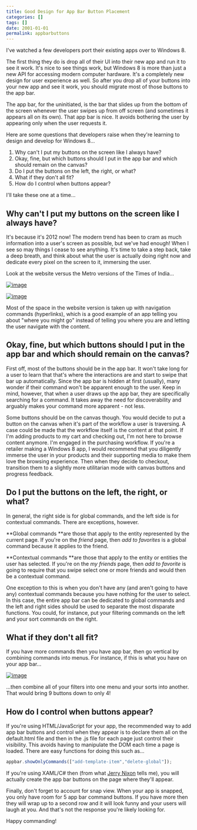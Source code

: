 ```yaml
---
title: Good Design for App Bar Button Placement
categories: []
tags: []
date: 2001-01-01
permalink: appbarbuttons
---
```


I've watched a few developers port their existing apps over to Windows 8.

The first thing they do is drop all of their UI into their new app and run it to see it work. It's nice to see things work, but Windows 8 is more than just a new API for accessing modern computer hardware. It's a completely new design for user experience as well. So after you drop all of your buttons into your new app and see it work, you should migrate most of those buttons to the app bar.

The app bar, for the uninitiated, is the bar that slides up from the bottom of the screen whenever the user swipes up from off screen (and sometimes it appears all on its own). That app bar is nice. It avoids bothering the user by appearing only when the user requests it.

Here are some questions that developers raise when they're learning to design and develop for Windows 8...

1.  Why can't I put my buttons on the screen like I always have?
2.  Okay, fine, but which buttons should I put in the app bar and which should remain on the canvas?
3.  Do I put the buttons on the left, the right, or what?
4.  What if they don't all fit?
5.  How do I control when buttons appear?

I'll take these one at a time...

## Why can't I put my buttons on the screen like I always have?

It's because it's 2012 now! The modern trend has been to cram as much information into a user's screen as possible, but we've had enough! When I see so may things I cease to see anything. It's time to take a step back, take a deep breath, and think about what the user is actually doing right now and dedicate every pixel on the screen to it, immersing the user.

Look at the website versus the Metro versions of the Times of India...

[![](http://codefoster.blob.core.windows.net/site/image/5a4bee3fc17d4e51a186d7e6b9663343/appbarbuttons_01_1.png "image")](http://{fix}/image.axd?picture=Windows-Live-Writer/2d2e7c666aa6/33773501/image.png)

[![](http://codefoster.blob.core.windows.net/site/image/0c078e3933944e32a84bf9068762877e/appbarbuttons_02_1.png "image")](http://{fix}/image.axd?picture=Windows-Live-Writer/2d2e7c666aa6/5C1F2225/image.png)

Most of the space in the website version is taken up with navigation commands (hyperlinks), which is a good example of an app telling you about "where you might go" instead of telling you where you are and letting the user navigate with the content.

## Okay, fine, but which buttons should I put in the app bar and which should remain on the canvas?

First off, most of the buttons should be in the app bar. It won't take long for a user to learn that that's where the interactions are and start to swipe that bar up automatically. Since the app bar is hidden at first (usually), many wonder if their command won't be apparent enough to the user. Keep in mind, however, that when a user draws up the app bar, they are specifically searching for a command. It takes away the need for discoverability and arguably makes your command more apparent - not less.

Some buttons should be on the canvas though. You would decide to put a button on the canvas when it's part of the workflow a user is traversing. A case could be made that the workflow itself is the content at that point. If I'm adding products to my cart and checking out, I'm not here to browse content anymore. I'm engaged in the purchasing workflow. If you're a retailer making a Windows 8 app, I would recommend that you diligently immerse the user in your products and their supporting media to make them love the browsing experience. Then when they decide to checkout, transition them to a slightly more utilitarian mode with canvas buttons and progress feedback.

## Do I put the buttons on the left, the right, or what?

In general, the right side is for global commands, and the left side is for contextual commands. There are exceptions, however.

**Global commands **are those that apply to the entity represented by the current page. If you're on the _friend_ page, then _add to favorites_ is a global command because it applies to the friend.

**Contextual commands **are those that apply to the entity or entities the user has selected. If you're on the _my friends_ page, then _add to favorite_ is going to require that you swipe select one or more friends and would then be a contextual command.

One exception to this is when you don't have any (and aren't going to have any) contextual commands because you have nothing for the user to select. In this case, the entire app bar can be dedicated to global commands and the left and right sides should be used to separate the most disparate functions. You could, for instance, put your filtering commands on the left and your sort commands on the right.

## What if they don't all fit?

If you have more commands then you have app bar, then go vertical by combining commands into menus. For instance, if this is what you have on your app bar...

[![](http://codefoster.blob.core.windows.net/site/image/882467af12984f76b98250ac95f4110d/appbarbuttons_03_1.png "image")](http://{fix}/image.axd?picture=Windows-Live-Writer/2d2e7c666aa6/6D4D1CBF/image.png)

...then combine all of your filters into one menu and your sorts into another. That would bring 9 buttons down to only 4!

## How do I control when buttons appear?

If you're using HTML/JavaScript for your app, the recommended way to add app bar buttons and control when they appear is to declare them all on the default.html file and then in the .js file for each page just control their visibility. This avoids having to manipulate the DOM each time a page is loaded. There are easy functions for doing this such as...

``` js
appbar.showOnlyCommands(["add-template-item","delete-global"]);
```

If you're using XAML/C# then (from what [Jerry Nixon](http://www.jerrynixon.com) tells me), you will actually create the app bar buttons on the page where they'll appear.

Finally, don't forget to account for snap view. When your app is snapped, you only have room for 5 app bar command buttons. If you have more then they will wrap up to a second row and it will look funny and your users will laugh at you. And that's not the response you're likely looking for.

Happy commanding!